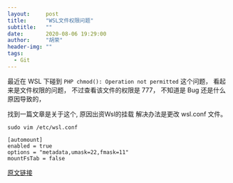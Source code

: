 ```yaml
---
layout:     post
title:      "WSL文件权限问题"
subtitle:   ""
date:       2020-08-06 19:29:00
author:     "胡荣"
header-img: ""
tags:
  - Git
---
```


最近在 WSL 下碰到 `PHP chmod(): Operation not permitted` 这个问题，
看起来是文件权限的问题，
不过查看该文件的权限是 777，
不知道是 Bug 还是什么原因导致的，

找到一篇文章是关于这个, 原因出资Wsl的挂载
解决办法是更改 wsl.conf 文件。

```shell script
sudo vim /etc/wsl.conf
```

```apacheconfig
[automount]
enabled = true
options = "metadata,umask=22,fmask=11"
mountFsTab = false
```

[原文链接](https://hughsite.com/post/chmod-chown-wsl-improvements.html)
